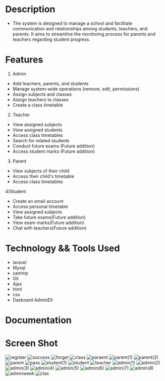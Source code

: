 # Description
* The system is designed to manage a school and facilitate communication and relationships among students, teachers, and parents. It aims to streamline the monitoring process for parents and teachers regarding student progress.
  

# Features
1) Admin

* Add teachers, parents, and students
* Manage system-wide operations (remove, edit, permissions)
* Assign subjects and classes
* Assign teachers to classes
* Create a class timetable

2) Teacher

* View assigned subjects
* View assigned students
* Access class timetables
* Search for related students
* Conduct future exams (Future addition)
* Access student marks (Future addition)

3) Parent

* View subjects of their child
* Access their child's timetable
* Access class timetables

4)Student

* Create an email account
* Access personal timetable
* View assigned subjects
* Take future exams(Future addition)
* View exam marks(Future addition)
* Chat with teachers(Future addition)

# Technology && Tools Used
* laravel
* Mysql
* xammp
* Git
* Ajax
* html
* css
* Dasboard AdminElt


# Documentation


# Screen Shot

![register](https://github.com/ebrahimabdallah/School-Management/assets/119238955/f62f38d8-e713-4ef6-a512-5a144e9ec34e)
![success](https://github.com/ebrahimabdallah/School-Management/assets/119238955/4a334b39-361b-4f70-8374-2ad8489aa9ac)
![forget](https://github.com/ebrahimabdallah/School-Management/assets/119238955/7ab466fb-bb6f-4779-a80d-aa7be48ec846)
![class](https://github.com/ebrahimabdallah/School-Management/assets/119238955/67f8f53e-1de1-4b18-a006-cdbaeee9579a)
![paraent](https://github.com/ebrahimabdallah/School-Management/assets/119238955/2dfe2017-67d8-42f2-a8b1-be37589da9a1)
![parent(1)](https://github.com/ebrahimabdallah/School-Management/assets/119238955/ee265746-24dc-4a89-ab9a-766313f8d365)
![parent(2)](https://github.com/ebrahimabdallah/School-Management/assets/119238955/98c95ce6-839c-445f-b113-16430fab1318)
![parent](https://github.com/ebrahimabdallah/School-Management/assets/119238955/b1dec718-17b6-4e95-928a-46bcad011e80)
![pass](https://github.com/ebrahimabdallah/School-Management/assets/119238955/7f6c1fab-a6bd-437c-b140-b5904d887f4b)
![student(1)](https://github.com/ebrahimabdallah/School-Management/assets/119238955/8dbd7c48-fae4-4a18-8746-88d6d2bd91ca)
![student](https://github.com/ebrahimabdallah/School-Management/assets/119238955/8d23bdce-88be-4839-b586-f4ffc3b02b2f)
![teacher](https://github.com/ebrahimabdallah/School-Management/assets/119238955/de1e2189-e945-42e0-aa1c-659adfe86618)
![admin(1)](https://github.com/ebrahimabdallah/School-Management/assets/119238955/db04d9c1-efa6-4779-9133-12a30bee0ee2)
![admin(2)](https://github.com/ebrahimabdallah/School-Management/assets/119238955/b7cf06ae-f100-4c64-b596-af521a862692)
![admin(3)](https://github.com/ebrahimabdallah/School-Management/assets/119238955/38921cca-deef-423b-acdc-fcbd738911b6)
![admin(4)](https://github.com/ebrahimabdallah/School-Management/assets/119238955/b018068b-9b8b-45ab-ae54-c78683b3caa0)
![admin(5)](https://github.com/ebrahimabdallah/School-Management/assets/119238955/f4cfc10d-e4d7-4137-b0ee-270a0ab42d9b)
![admin(6)](https://github.com/ebrahimabdallah/School-Management/assets/119238955/98b0b057-f440-4e02-bcd7-64ea81956483)
![admin(7)](https://github.com/ebrahimabdallah/School-Management/assets/119238955/26b52323-31bf-4db1-b728-f522497af5ff)
![admin(8)](https://github.com/ebrahimabdallah/School-Management/assets/119238955/1626ad21-a148-47b0-bc2f-73628c6557ab)
![adminweek](https://github.com/ebrahimabdallah/School-Management/assets/119238955/4521910c-e0df-4db3-95a9-7ad84b3eac87)
![clas](https://github.com/ebrahimabdallah/School-Management/assets/119238955/700a6ee1-b295-45c3-a713-0e7200be3af8)

